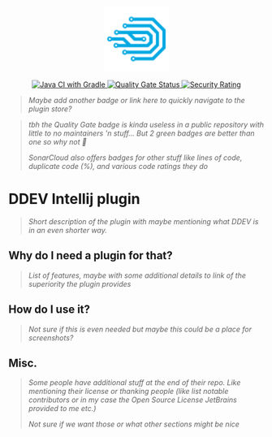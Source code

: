 <p align="center">
  <img alt="Mc-Auth Logo" width="128px" height="auto" src="./src/main/resources/META-INF/pluginIcon.svg">
</p>

[//]: # (FIXME: Change to correct URL and Image for SonarCloud badges)
<p align="center">
  <a href="https://github.com/php-perfect/ddev-intellij-plugin/actions/workflows/gradle.yml">
    <img alt="Java CI with Gradle" src="https://github.com/php-perfect/ddev-intellij-plugin/actions/workflows/gradle.yml/badge.svg">
  </a>

  <a href="https://sonarcloud.io/summary/new_code?id=Sprax2013_Api.Sprax2013.de">
    <img alt="Quality Gate Status"
         src="https://sonarcloud.io/api/project_badges/measure?project=Sprax2013_Api.Sprax2013.de&metric=alert_status">
  </a>

  <a href="https://sonarcloud.io/dashboard?id=Mc-Auth-com_Mc-Auth">
    <img alt="Security Rating"
         src="https://sonarcloud.io/api/project_badges/measure?project=Mc-Auth-com_Mc-Auth&metric=security_rating">
  </a>
</p>

> *Maybe add another badge or link here to quickly navigate to the plugin store?*

> *tbh the Quality Gate badge is kinda useless in a public repository with little to no maintainers 'n stuff...*
> *But 2 green badges are better than one so why not :shrug:*
> 
> *SonarCloud also offers badges for other stuff like lines of code, duplicate code (%), and various code ratings they do*

# DDEV Intellij plugin

> *Short description of the plugin with maybe mentioning what DDEV is in an even shorter way.*


## Why do I need a plugin for that?

> *List of features, maybe with some additional details to link of the superiority the plugin provides*


## How do I use it?

> *Not sure if this is even needed but maybe this could be a place for screenshots?*


## Misc.

> *Some people have additional stuff at the end of their repo. Like mentioning their license or thanking people (like list notable contributors or in my case the Open Source License JetBrains provided to me etc.)*
> 
> *Not sure if we want those or what other sections might be nice*
